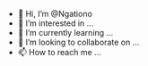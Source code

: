 - 👋 Hi, I’m @Ngationo
- 👀 I’m interested in ...
- 🌱 I’m currently learning ...
- 💞️ I’m looking to collaborate on ...
- 📫 How to reach me ...

<!---
Ngationo/Ngationo is a ✨ special ✨ repository because its `README.md` (this file) appears on your GitHub profile.
You can click the Preview link to take a look at your changes.
---

